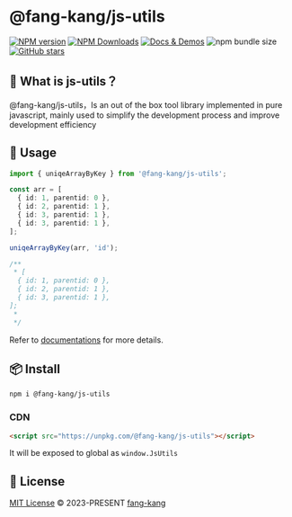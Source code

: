 # @fang-kang/js-utils

<p>
<a href="https://www.npmjs.com/package/@fang-kang/js-utils" target="__blank"><img src="https://img.shields.io/npm/v/@fang-kang/js-utils" alt="NPM version"></a>
<a href="https://www.npmjs.com/package/@fang-kang/js-utils" target="__blank"><img alt="NPM Downloads" src="https://img.shields.io/npm/dm/@fang-kang/js-utils"></a>
<a href="https://github.com/vuejs/vitepress" target="__blank"><img src="https://img.shields.io/badge/docs%20by-vitepress-blue?style=flat-square" alt="Docs & Demos"></a>
<img alt="npm bundle size" src="https://img.shields.io/bundlephobia/min/@fang-kang/js-utils">
<a href="https://github.com/fang-kang/js-utils" target="__blank"><img alt="GitHub stars" src="https://img.shields.io/github/stars/fang-kang/js-utils?style=social"></a>
</p>

## 🚀 What is js-utils？

@fang-kang/js-utils，Is an out of the box tool library implemented in pure javascript, mainly used to simplify the development process and improve development efficiency

## 🦄 Usage

```typescript
import { uniqeArrayByKey } from '@fang-kang/js-utils';

const arr = [
  { id: 1, parentid: 0 },
  { id: 2, parentid: 1 },
  { id: 3, parentid: 1 },
  { id: 3, parentid: 1 },
];

uniqeArrayByKey(arr, 'id');

/**
 * [
  { id: 1, parentid: 0 },
  { id: 2, parentid: 1 },
  { id: 3, parentid: 1 },
];
 *
 */
```

Refer to [documentations](https://fang-kang.github.io/js-utils/) for more details.

## 📦 Install

```bash
npm i @fang-kang/js-utils
```

### CDN

```html
<script src="https://unpkg.com/@fang-kang/js-utils"></script>
```

It will be exposed to global as `window.JsUtils`

## 📄 License

[MIT License](https://github.com/fang-kang/js-utils/blob/master/LICENSE) © 2023-PRESENT [fang-kang](https://github.com/fang-kang)
